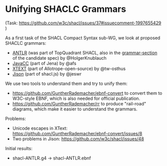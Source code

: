 # Unifying SHACLC Grammars
(Task: https://github.com/w3c/shacl/issues/37#issuecomment-1997655429 )

As a first task of the SHACL Compact Syntax sub-WG, we look at proposed SHACLC grammars:

- [ANTLR](shaclc-ANTLR.g4) (was part of TopQuadrant SHACL, also in the [grammar-section](https://w3c.github.io/shacl/shacl-compact-syntax/#grammar-section) of the candidate spec) by @HolgerKnublauch
- [JavaCC](https://github.com/apache/jena/blob/main/jena-shacl/shaclc/shaclc.jj) (part of Jena) by @afs
- [XTEXT](https://gitlab.com/allotrope-open-source/shape-editor/-/blob/master/src/com.osthus.shapes.shaclc.parent/com.osthus.shapes.shaclc/src/com/osthus/shapes/shaclc/SHACLC.xtext) (part of Allotrope-open-source) by @tw-osthus
- [Jison](https://github.com/jeswr/shaclcjs/blob/main/lib/shaclc.jison) (part of shacl.js) by @jeswr 

We use two tools to understand them and try to unify them:
- https://github.com/GuntherRademacher/ebnf-convert to convert them to W3C-style EBNF, which is also needed for official publication.
- https://github.com/GuntherRademacher/rr to produce "rail-road" diagrams, which make it easier to understand the grammars.

Problems:
- Unicode escapes in XText: https://github.com/GuntherRademacher/ebnf-convert/issues/8
- Two problems in Jison: https://github.com/w3c/shacl/issues/48

Initial results:
- shacl-ANTLR.g4 -> shacl-ANTLR.ebnf
